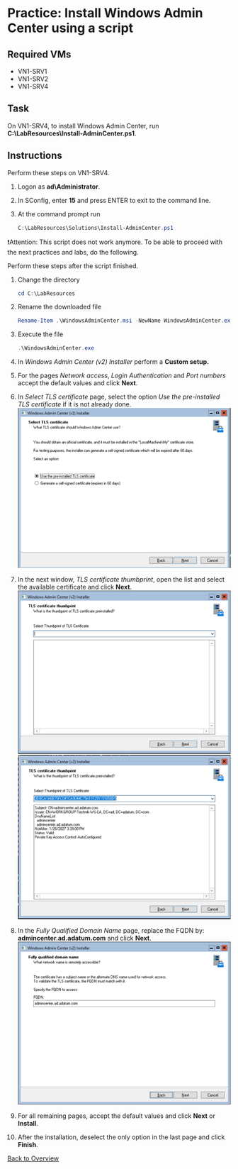 # Practice: Install Windows Admin Center using a script

## Required VMs

* VN1-SRV1
* VN1-SRV2
* VN1-SRV4

## Task

On VN1-SRV4, to install Windows Admin Center, run **C:\LabResources\Install-AdminCenter.ps1**.

## Instructions

Perform these steps on VN1-SRV4.

1. Logon as **ad\Administrator**.
1. In SConfig, enter **15** and press ENTER to exit to the command line.
1. At the command prompt run

    ````powershell
    C:\LabResources\Solutions\Install-AdminCenter.ps1
    ````

:exclamation:Attention: This script does not work anymore. To be able to proceed with the next practices and labs, do the following.

Perform these steps after the script finished.

1. Change the directory

    ````powershell
    cd C:\LabResources
    ````

1. Rename the downloaded file

    ````powershell
    Rename-Item .\WindowsAdminCenter.msi -NewName WindowsAdminCenter.exe
    ````

1. Execute the file

    ````powershell
    .\WindowsAdminCenter.exe
    ````

1. In *Windows Admin Center (v2) Installer* perform a **Custom setup.**
1. For the pages *Network access*, *Login Authentication* and *Port numbers* accept the default values and click **Next**.
1. In *Select TLS certificate* page, select the option *Use the pre-installed TLS certificate* if it is not already done.
![Select TLS certificate](../../images/WAC-Select-TLS-certificate.png)
1. In the next window, *TLS certificate thumbprint*, open the list and select the available certificate and click **Next**.
![Select TLS certificate thumbprint 1](../../images/WAC-Select-certificate-thumbprint1.png)
![Select TLS certificate thumbprint 2](../../images/WAC-Select-certificate-thumbprint2.png)
1. In the *Fully Qualified Domain Name* page, replace the FQDN by: **admincenter.ad.adatum.com** and click **Next**.
![Fully Qualified Domain Name](../../images/WAC-Fully-Qualified-Domain-Name.png)
1. For all remaining pages, accept the default values and click **Next** or **Install**.
3. After the installation, deselect the only option in the last page and click **Finish**.

[Back to Overview](../WinGLA.md)
